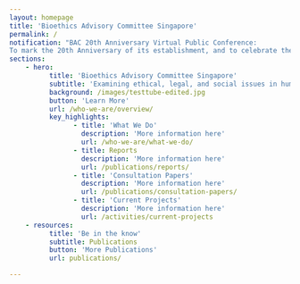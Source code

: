 ```yaml
---
layout: homepage
title: 'Bioethics Advisory Committee Singapore'
permalink: /
notification: "BAC 20th Anniversary Virtual Public Conference: 
To mark the 20th Anniversary of its establishment, and to celebrate the achievements and work accomplished for the last 20 years, the BAC will be holding its 20th Anniversary Virtual Public Conference from 17-18 June 2021. Register now!"
sections:
    - hero:
          title: 'Bioethics Advisory Committee Singapore'
          subtitle: 'Examining ethical, legal, and social issues in human biomedical research'
          background: /images/testtube-edited.jpg
          button: 'Learn More'
          url: /who-we-are/overview/
          key_highlights:
                - title: 'What We Do'
                  description: 'More information here'
                  url: /who-we-are/what-we-do/
                - title: Reports
                  description: 'More information here'
                  url: /publications/reports/
                - title: 'Consultation Papers'
                  description: 'More information here'
                  url: /publications/consultation-papers/
                - title: 'Current Projects'
                  description: 'More information here'
                  url: /activities/current-projects
    - resources:
          title: 'Be in the know'
          subtitle: Publications
          button: 'More Publications'
          url: publications/

---
```


